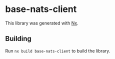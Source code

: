 # base-nats-client

This library was generated with [Nx](https://nx.dev).

## Building

Run `nx build base-nats-client` to build the library.
